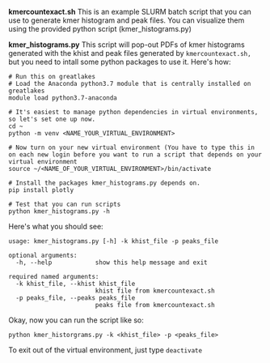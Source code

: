 __kmercountexact.sh__  This is an example SLURM batch script that you can use to generate kmer histogram and peak files. You can visualize them using the provided python script (kmer_histograms.py)

__kmer_histograms.py__ This script will pop-out PDFs of kmer histograms generated with the khist and peak files generated by `kmercountexact.sh,` but you need to intall some python packages to use it. Here's how:

```
# Run this on greatlakes
# Load the Anaconda python3.7 module that is centrally installed on greatlakes
module load python3.7-anaconda

# It's easiest to manage python dependencies in virtual environments, so let's set one up now.
cd ~
python -m venv <NAME_YOUR_VIRTUAL_ENVIRONMENT>

# Now turn on your new virtual environment (You have to type this in on each new login before you want to run a script that depends on your virtual environment
source ~/<NAME_OF_YOUR_VIRTUAL_ENVIRONMENT>/bin/activate

# Install the packages kmer_histograms.py depends on.
pip install plotly

# Test that you can run scripts
python kmer_histograms.py -h
```

Here's what you should see:

```
usage: kmer_histograms.py [-h] -k khist_file -p peaks_file

optional arguments:
  -h, --help            show this help message and exit

required named arguments:
  -k khist_file, --khist khist_file
                        khist file from kmercountexact.sh
  -p peaks_file, --peaks peaks_file
                        peaks file from kmercountexact.sh
```

Okay, now you can run the script like so:
```
python kmer_historgrams.py -k <khist_file> -p <peaks_file>
```

To exit out of the virtual environment, just type `deactivate`
